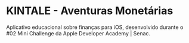# KINTALE - Aventuras Monetárias
Aplicativo educacional sobre finanças para iOS, desenvolvido durante o #02 Mini Challenge da Apple Developer Academy | Senac.

